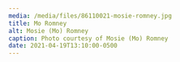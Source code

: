 ```yaml
---
media: /media/files/86110021-mosie-romney.jpg
title: Mo Romney
alt: Mosie (Mo) Romney
caption: Photo courtesy of Mosie (Mo) Romney
date: 2021-04-19T13:10:00-0500
---
```

